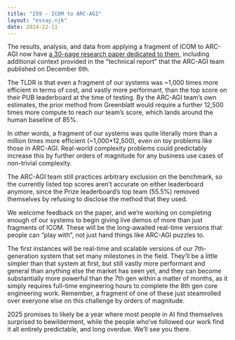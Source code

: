 ```yaml
---
title: "259 - ICOM to ARC-AGI"
layout: "essay.njk"
date: 2024-12-11
---
```


The results, analysis, and data from applying a fragment of ICOM to ARC-AGI now have [a 30-page research paper dedicated to them](http://dx.doi.org/10.13140/RG.2.2.32495.34727), including additional context provided in the "technical report" that the ARC-AGI team published on December 6th.

The TLDR is that even a fragment of our systems was ~1,000 times more efficient in terms of cost, and vastly more performant, than the top score on their PUB leaderboard at the time of testing. By the ARC-AGI team’s own estimates, the prior method from Greenblatt would require a further 12,500 times more compute to reach our team’s score, which lands around the human baseline of 85%.

In other words, a fragment of our systems was quite literally more than a million times more efficient (~1,000*12,500), even on toy problems like those in ARC-AGI. Real-world complexity problems could predictably increase this by further orders of magnitude for any business use cases of non-trivial complexity.

The ARC-AGI team still practices arbitrary exclusion on the benchmark, so the currently listed top scores aren’t accurate on either leaderboard anymore, since the Prize leaderboard’s top team (55.5%) removed themselves by refusing to disclose the method that they used. 

We welcome feedback on the paper, and we’re working on completing enough of our systems to begin giving live demos of more than just fragments of ICOM. These will be the long-awaited real-time versions that people can “play with”, not just hand things like ARC-AGI puzzles to. 

The first instances will be real-time and scalable versions of our 7th-generation system that set many milestones in the field. They’ll be a little simpler than that system at first, but still vastly more performant and general than anything else the market has seen yet, and they can become substantially more powerful than the 7th gen within a matter of months, as it simply requires full-time engineering hours to complete the 8th gen core engineering work. Remember, a fragment of one of these just steamrolled over everyone else on this challenge by orders of magnitude.

2025 promises to likely be a year where most people in AI find themselves surprised to bewilderment, while the people who’ve followed our work find it all entirely predictable, and long overdue. We’ll see you there.

